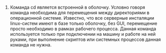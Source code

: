 1.  Команда cd является встроенной в оболочку. Условно говоря команда необходима для перемещения между директориями в операционной системе. Известно, что все серверные инсталяции linux-систем имеют в базе только оболочку, без GUI, перемещение просто необходимо в рамках рабочего процесса. Данная команда используется только при подключении на машину и работе на ней руками, при выполнение скриптов или системных процессов данная команда не нужна.
